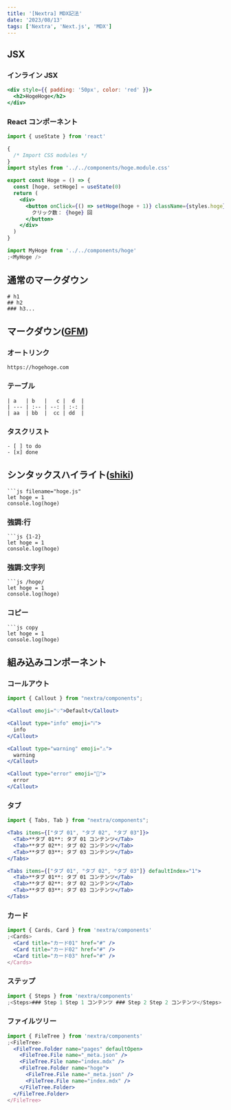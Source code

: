 ```yaml
---
title: '[Nextra] MDX記法'
date: '2023/08/13'
tags: ['Nextra', 'Next.js', 'MDX']
---
```


## JSX

### インライン JSX

```jsx
<div style={{ padding: '50px', color: 'red' }}>
  <h2>HogeHoge</h2>
</div>
```

### React コンポーネント

```jsx
import { useState } from 'react'

{
  /* Import CSS modules */
}
import styles from '../../components/hoge.module.css'

export const Hoge = () => {
  const [hoge, setHoge] = useState(0)
  return (
    <div>
      <button onClick={() => setHoge(hoge + 1)} className={styles.hoge}>
        クリック数： {hoge} 回
      </button>
    </div>
  )
}
```

```jsx
import MyHoge from '../../components/hoge'
;<MyHoge />
```

## 通常のマークダウン

```
# h1
## h2
### h3...
```

## マークダウン([GFM](https://github.github.com/gfm/))

### オートリンク

```
https://hogehoge.com
```

### テーブル

```
| a   | b   |   c |  d  |
| --- | :-- | --: | :-: |
| aa  | bb  |  cc | dd  |
```

### タスクリスト

```
- [ ] to do
- [x] done
```

## シンタックスハイライト([shiki](https://shiki.matsu.io/))

````
```js filename="hoge.js"
let hoge = 1
console.log(hoge)
````

### 強調:行

````
```js {1-2}
let hoge = 1
console.log(hoge)
````

### 強調:文字列

````
```js /hoge/
let hoge = 1
console.log(hoge)
````

### コピー

````
```js copy
let hoge = 1
console.log(hoge)
````

## 組み込みコンポーネント

### コールアウト

```jsx
import { Callout } from "nextra/components";

<Callout emoji="💡">Default</Callout>

<Callout type="info" emoji="ℹ️">
  info
</Callout>

<Callout type="warning" emoji="⚠️">
  warning
</Callout>

<Callout type="error" emoji="️🚫">
  error
</Callout>
```

### タブ

```jsx
import { Tabs, Tab } from "nextra/components";

<Tabs items={["タブ 01", "タブ 02", "タブ 03"]}>
  <Tab>**タブ 01**: タブ 01 コンテンツ</Tab>
  <Tab>**タブ 02**: タブ 02 コンテンツ</Tab>
  <Tab>**タブ 03**: タブ 03 コンテンツ</Tab>
</Tabs>

<Tabs items={["タブ 01", "タブ 02", "タブ 03"]} defaultIndex="1">
  <Tab>**タブ 01**: タブ 01 コンテンツ</Tab>
  <Tab>**タブ 02**: タブ 02 コンテンツ</Tab>
  <Tab>**タブ 03**: タブ 03 コンテンツ</Tab>
</Tabs>
```

### カード

```jsx
import { Cards, Card } from 'nextra/components'
;<Cards>
  <Card title="カード01" href="#" />
  <Card title="カード02" href="#" />
  <Card title="カード03" href="#" />
</Cards>
```

### ステップ

```jsx
import { Steps } from 'nextra/components'
;<Steps>### Step 1 Step 1 コンテンツ ### Step 2 Step 2 コンテンツ</Steps>
```

### ファイルツリー

```jsx
import { FileTree } from 'nextra/components'
;<FileTree>
  <FileTree.Folder name="pages" defaultOpen>
    <FileTree.File name="_meta.json" />
    <FileTree.File name="index.mdx" />
    <FileTree.Folder name="hoge">
      <FileTree.File name="_meta.json" />
      <FileTree.File name="index.mdx" />
    </FileTree.Folder>
  </FileTree.Folder>
</FileTree>
```
